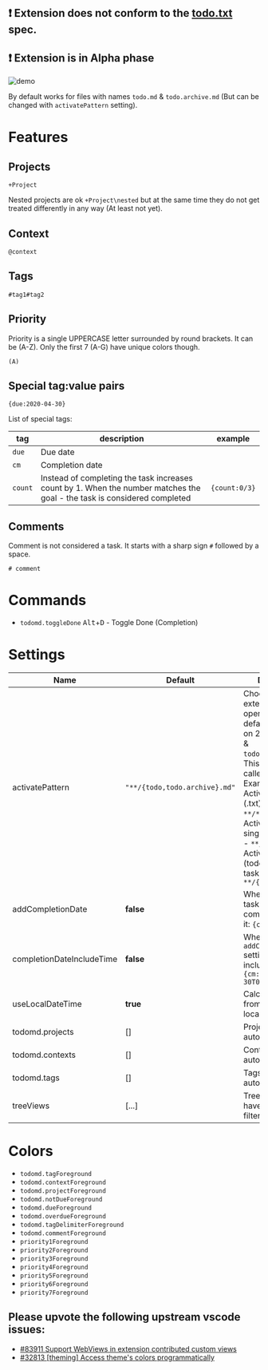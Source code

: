 ## ❗ Extension does not conform to the [todo.txt](https://github.com/todotxt/todo.txt) spec.
## ❗ Extension is in Alpha phase

![demo](https://raw.githubusercontent.com/usernamehw/vscode-todo-md/master/img/demo.png)

By default works for files with names `todo.md` & `todo.archive.md` (But can be changed with `activatePattern` setting).

# Features

## Projects

```
+Project
```

Nested projects are ok `+Project\nested` but at the same time they do not get treated differently in any way (At least not yet).

## Context

```
@context
```

## Tags

```
#tag1#tag2
```

## Priority

Priority is a single UPPERCASE letter surrounded by round brackets. It can be (A-Z). Only the first 7 (A-G) have unique colors though.

```
(A)
```

## Special tag:value pairs

```
{due:2020-04-30}
```

List of special tags:

|tag | description | example|
--- | --- | --- |
|`due` | Due date| |
|`cm` | Completion date| |
|`count` | Instead of completing the task increases count by 1. When the number matches the goal - the task is considered completed| `{count:0/3}`|

<!-- - ❌ id (UUID)
- ❌ id/p (dependent task / blocked task?)
- ❌ t (threshold)
- ❌ rec (Recurrence)
- ❌ h (hide)
- ❌ f/star (favorite/starred)
- ❌ url/link
- ❌ count (count Finish a task and re-enter it with a decreased count, so that you can easily keep track of items.)
- ❌ e (effort)
- ❌ note
- ❌ cr - (creation date) -->

## Comments

Comment is not considered a task. It starts with a sharp sign `#` followed by a space.

```
# comment
```

# Commands

- `todomd.toggleDone` <kbd>Alt</kbd>+<kbd>D</kbd> - Toggle Done (Completion)

# Settings

|Name|Default|Description|
| --- | --- |--- |
|activatePattern|`"**/{todo,todo.archive}.md"`|Choose files that extension will operate on. By default activated on 2 files (`todo.md` & `todo.archive.md`). This format is called `Glob`. Examples:<br>Activate on any (.txt) file - `**/*.txt`.<br>Activate only on single file (todo.txt) - `**/todo.txt`<br>Activate on 2 files (todo.txt or task.txt) - `**/{todo,task}.txt`|
|addCompletionDate|**false**|When completing a task add completion date to it: `{cm:2020-04-30}`|
|completionDateIncludeTime|**false**|When `addCompletionDate` setting enabled, includes time time: `{cm:2020-04-30T09:11:17}`|
|useLocalDateTime|**true**|Calculate offset from UTC to use local date/time.|
|todomd.projects|[]|Projects added to autocomplete.|
|todomd.contexts|[]|Contexts added to autocomplete.|
|todomd.tags|[]|Tags added to autocomplete.|
|treeViews|[...]|Tree Views that have predefined filters|

# Colors

- `todomd.tagForeground`
- `todomd.contextForeground`
- `todomd.projectForeground`
- `todomd.notDueForeground`
- `todomd.dueForeground`
- `todomd.overdueForeground`
- `todomd.tagDelimiterForeground`
- `todomd.commentForeground`
- `priority1Foreground`
- `priority2Foreground`
- `priority3Foreground`
- `priority4Foreground`
- `priority5Foreground`
- `priority6Foreground`
- `priority7Foreground`

## Please upvote the following upstream vscode issues:

- [#83911 Support WebViews in extension contributed custom views](https://github.com/microsoft/vscode/issues/83911)
- [#32813 \[theming\] Access theme's colors programmatically](https://github.com/microsoft/vscode/issues/32813)
